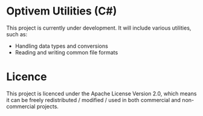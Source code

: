 # Optivem Utilities (C#)

This project is currently under development. It will include various utilities, such as:

* Handling data types and conversions
* Reading and writing common file formats

# Licence

This project is licenced under the Apache License Version 2.0, which means it can be freely redistributed / modified / used in both commercial and non-commercial projects.
